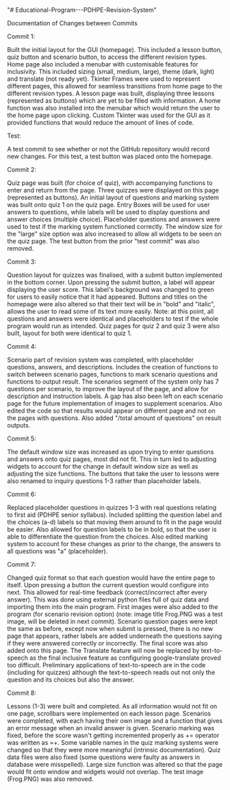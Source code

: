 "# Educational-Program---PDHPE-Revision-System" 

Documentation of Changes between Commits

Commit 1:

Built the initial layout for the GUI (homepage). This included a lesson button, quiz button and scenario button, to access the different revision types. Home page also included a menubar with customisable features for inclusivity. This included sizing (small, medium, large), theme (dark, light) and translate (not ready yet). Tkinter Frames were used to represent different pages, this allowed for seamless transitions from home page to the different revision types. A lesson page was built, displaying three lessons (represented as buttons) which are yet to be filled with information. A home function was also installed into the menubar which would return the user to the home page upon clicking. Custom Tkinter was used for the GUI as it provided functions that would reduce the amount of lines of code.

Test:

A test commit to see whether or not the GitHub repository would record new changes. For this test, a test button was placed onto the homepage. 

Commit 2: 

Quiz page was built (for choice of quiz), with accompanying functions to enter and return from the page. Three quizzes were displayed on this page (represented as buttons). An initial layout of questions and marking system was built onto quiz 1 on the quiz page. Entry Boxes will be used for user answers to questions, while labels will be used to display questions and answer choices (multiple choice). Placeholder questions and answers were used to test if the marking system functioned correctly. The window size for the "large" size option was also increased to allow all widgets to be seen on the quiz page. The test button from the prior "test commit" was also removed.

Commit 3:

Question layout for quizzes was finalised, with a submit button implemented in the bottom corner. Upon pressing the submit button, a label will appear displaying the user score. This label's background was changed to green for users to easily notice that it had appeared. Buttons and titles on the homepage were also altered so that their text will be in "bold" and "italic", allows the user to read some of its text more easily. Note: at this point, all questions and answers were identical and placeholders to test if the whole program would run as intended. Quiz pages for quiz 2 and quiz 3 were also built, layout for both were identical to quiz 1.

Commit 4:

Scenario part of revision system was completed, with placeholder questions, answers, and descriptions. Includes the creation of functions to switch between scenario pages, functions to mark scenario questions and functions to output result. The scenarios segment of the system only has 7 questions per scenario, to improve the layout of the page, and allow for description and instruction labels. A gap has also been left on each scenario page for the future implementation of images to supplement scenarios. Also edited the code so that results would appear on different page and not on the pages with questions. Also added "/total amount of questions" on result outputs.

Commit 5:

The default window size was increased as upon trying to enter questions and answers onto quiz pages, most did not fit. This in turn led to adjusting widgets to account for the change in default window size as well as adjusting the size functions. The buttons that take the user to lessons were also renamed to inquiry questions 1-3 rather than placeholder labels.

Commit 6:

Replaced placeholder questions in quizzes 1-3 with real questions relating to first aid (PDHPE senior syllabus). Included splitting the question label and the choices (a-d) labels so that moving them around to fit in the page would be easier. Also allowed for question labels to be in bold, so that the user is able to differentiate the question from the choices. Also edited marking system to account for these changes as prior to the change, the answers to all questions was "a" (placeholder).

Commit 7:

Changed quiz format so that each question would have the entire page to itself. Upon pressing a button the current question would configure into next. This allowed for real-time feedback (correct/incorrect after every answer). This was done using external python files full of quiz data and importing them into the main program. First images were also added to the program (for scenario revision option) (note: image title Frog.PNG was a test image, will be deleted in next commit). Scenario question pages were kept the same as before, except now when submit is pressed, there is no new page that appears, rather labels are added underneath the questions saying if they were answered correctly or incorrectly. The final score was also added onto this page. The Translate feature will now be replaced by text-to-speech as the final inclusive feature as configuring google-translate proved too difficult. Preliminary applications of text-to-speech are in the code (including for quizzes) although the text-to-speech reads out not only the question and its choices but also the answer.

Commit 8:

Lessons (1-3) were built and completed. As all information would not fit on one page, scrollbars were implemented on each lesson page. Scenarios were completed, with each having their own image and a function that gives an error message when an invalid answer is given. Scenario marking was fixed, before the score wasn't getting incremented properly as += operator was written as =+. Some variable names in the quiz marking systems were changed so that they were more meaningful (intrinsic documentation). Quiz data files were also fixed (some questions were faulty as answers in database were misspelled). Large size function was altered so that the page would fit onto window and widgets would not overlap. The test image (Frog.PNG) was also removed.
